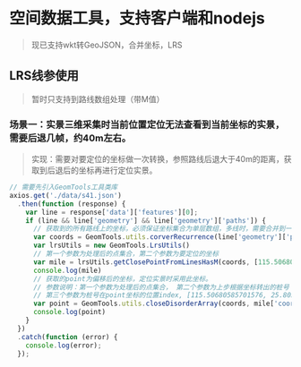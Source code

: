 # 空间数据工具，支持客户端和nodejs

> 现已支持wkt转GeoJSON，合并坐标，LRS

## LRS线参使用

> 暂时只支持到路线数组处理（带M值）

### 场景一：实景三维采集时当前位置定位无法查看到当前坐标的实景，需要后退几帧，约40m左右。

> 实现：需要对要定位的坐标做一次转换，参照路线后退大于40m的距离，获取到后退后的坐标再进行定位实景。

```javascript
// 需要先引入GeomTools工具类库
axios.get('./data/s41.json')
  .then(function (response) {
    var line = response['data']['features'][0];
    if (line && line['geometry'] && line['geometry']['paths']) {
      // 获取到的所有路线上的坐标，必须保证坐标集合为单层数组，多线时，需要合并到一起，便于数据计算处理。处理后的数据[point1, point2, ...]
      var coords = GeomTools.utils.corverRecurrence(line['geometry']['paths'])
      var lrsUtils = new GeomTools.LrsUtils()
      // 第一个参数为处理后的点集合，第二个参数为要定位的坐标
      var mile = lrsUtils.getClosePointFromLinesHasM(coords, [115.50680585701576, 25.803196348616325])
      console.log(mile)
      // 获取的point为偏移后的坐标，定位实景时采用此坐标。
      // 参数说明：第一个参数为处理后的点集合， 第二个参数为上步根据坐标转出的桩号（tolerance为偏移距离，单位km，注意上行后退需要减偏移距离，下行需要加上）
      // 第三个参数为桩号在point坐标的位置index, [115.50680585701576, 25.803196348616325, 30 /**桩号**/]，参数为2
      var point = GeomTools.utils.closeDisorderArray(coords, mile['coords'][2] - (typeof tolerance === 'number' ? tolerance : 0), 2)
      console.log(point)
    }
  })
  .catch(function (error) {
    console.log(error);
  });
```
